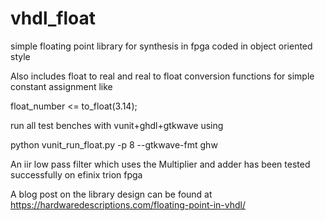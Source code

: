 # vhdl_float
simple floating point library for synthesis in fpga coded in object oriented style

Also includes float to real and real to float conversion functions for simple constant assignment like

float_number <= to_float(3.14);


run all test benches with vunit+ghdl+gtkwave using

python vunit_run_float.py -p 8 --gtkwave-fmt ghw

An iir low pass filter which uses the Multiplier and adder has been tested successfully on efinix trion fpga

A blog post on the library design can be found at
https://hardwaredescriptions.com/floating-point-in-vhdl/
